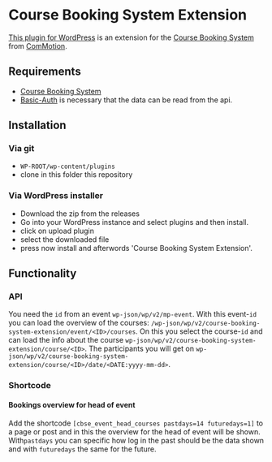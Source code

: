 # Course Booking System Extension
[This plugin for WordPress](https://wordpress.org/plugins/course-booking-system-extension/) is an extension for the [Course Booking System](https://de.wordpress.org/plugins/course-booking-system/) from [ComMotion](https://commotion.online/).

## Requirements
- [Course Booking System](https://de.wordpress.org/plugins/course-booking-system/)
- [Basic-Auth](https://github.com/WP-API/Basic-Auth) is necessary that the data can be read from the api.

## Installation

### Via git
- `WP-ROOT/wp-content/plugins`
- clone in this folder this repository

### Via WordPress installer
- Download the zip from the releases
- Go into your WordPress instance and select plugins and then install.
- click on upload plugin
- select the downloaded file
- press now install and afterwords 'Course Booking System Extension'.

## Functionality

### API
You need the `id` from an event `wp-json/wp/v2/mp-event`.
With this event-`id` you can load the overview of the courses: `/wp-json/wp/v2/course-booking-system-extension/event/<ID>/courses`.
On this you select the course-`id` and can load the info about the course `wp-json/wp/v2/course-booking-system-extension/course/<ID>`.
The participants you will get on `wp-json/wp/v2/course-booking-system-extension/course/<ID>/date/<DATE:yyyy-mm-dd>`.

### Shortcode

#### Bookings overview for head of event
Add the shortcode `[cbse_event_head_courses pastdays=14 futuredays=1]` to a page or post and in this the overview for the head of event will be shown.
With`pastdays` you can specific how log in the past should be the data shown and with `futuredays` the same for the future.
